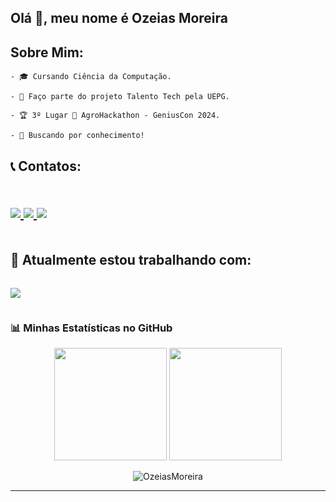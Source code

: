 <h2>Olá 👋, meu nome é Ozeias Moreira</h2>
<h2>Sobre Mim:</h2>
  <div>
    
    - 🎓 Cursando Ciência da Computação.
    
    - 💼 Faço parte do projeto Talento Tech pela UEPG.
    
    - 🏆 3º Lugar 🥉 AgroHackathon - GeniusCon 2024.
    
    - 🚀 Buscando por conhecimento!
  </div>
<h2>📞 Contatos:<h2>
  <div style="display: flex">
<p align="center">
  <a href="https://www.linkedin.com/in/ozeiasmoreira">
    <img src="https://skillicons.dev/icons?i=linkedin" />
  </a>
    <a href="https://www.instagram.com/_ozmoreiraa">
    <img src="https://skillicons.dev/icons?i=instagram" />
  </a>
      <a href="https://www.ozmoreira17@gmail.com">
    <img src="https://skillicons.dev/icons?i=gmail" />
  </a>
</p>
</div>
<h2>💼 Atualmente estou trabalhando com:</h2>
<div style="display: flex">
  
<p align="center">
  <a href="https://skillicons.dev">
    <img src="https://skillicons.dev/icons?i=java,spring,react,postgres,docker,c" />
  </a>
</p>

---
</div>

<div >

### 📊 Minhas Estatísticas no GitHub

<p align="center">
  <img height="180em" src="https://github-readme-stats.vercel.app/api?username=OzeiasMoreira&theme=highcontrast&hide_border=false&include_all_commits=false&count_private=false"/>
  <img height="180em" src="https://github-readme-stats.vercel.app/api/top-langs/?username=OzeiasMoreira&theme=highcontrast&hide_border=false&include_all_commits=false&count_private=false&layout=compact"/>
</p>
<p align="center">
  <img align="center" src="https://github-readme-streak-stats.herokuapp.com/?user=OzeiasMoreira&theme=highcontrast&hide_border=false" alt="OzeiasMoreira"/>
</p>

--- 
</div>

